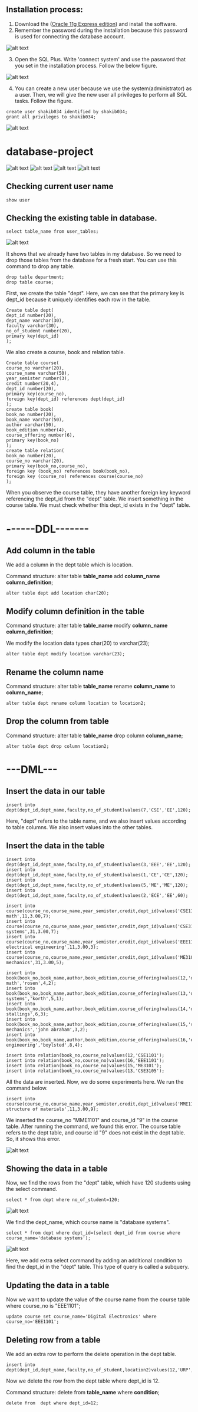 ## Installation process:
1) Download the ([Oracle 11g Express edition](https://www.oracle.com/database/technologies/xe-prior-release-downloads.html)) and install the software.
2) Remember the password during the installation because this password is used for connecting the database account.

![alt text](https://github.com/shahidul034/BookList_database-project/blob/master/DIAGRAM%20PIC/installation.png)

3) Open the SQL Plus. Write 'connect system' and use the password that you set in the installation process. Follow the below figure.

![alt text](https://github.com/shahidul034/database-project/blob/master/DIAGRAM%20PIC/sqlplus.png)

4) You can create a new user because we use the system(administrator) as a user. Then, we will give the new user all privileges to perform all SQL tasks. Follow the figure.
```
create user shakib034 identified by shakib034;
grant all privileges to shakib034;
```
![alt text](https://github.com/shahidul034/database-project/blob/master/DIAGRAM%20PIC/sqlplus2.png)
# database-project
![alt text](https://github.com/shahidul034/database-project/blob/master/DIAGRAM%20PIC/pic1.png)
![alt text](https://github.com/shahidul034/database-project/blob/master/DIAGRAM%20PIC/p3.png)
![alt text](https://github.com/shahidul034/database-project/blob/master/DIAGRAM%20PIC/P4.png)
![alt text](https://github.com/shahidul034/database-project/blob/master/DIAGRAM%20PIC/p2.png)

## Checking current user name
```
show user
```
## Checking the existing table in database.
```
select table_name from user_tables;
```

![alt text](https://github.com/shahidul034/database2k19/blob/main/DIAGRAM%20PIC/show_table_name.png)

It shows that we already have two tables in my database. So we need to drop those tables from the database for a fresh start. You can use this command to drop any table.
```
drop table department;
drop table course;
```
First, we create the table "dept". Here, we can see that the primary key is dept_id because it uniquely identifies each row in the table.
```
Create table dept(
dept_id number(20),
dept_name varchar(30),
faculty varchar(30),
no_of_student number(20),
primary key(dept_id)
);
```
We also create a course, book and relation table.
```
Create table course(
course_no varchar(20),
course_name varchar(50),
year_semister number(3),
credit number(20,4),
dept_id number(20),
primary key(course_no),
foreign key(dept_id) references dept(dept_id)
);
create table book(
book_no number(20),
book_name varchar(50),
author varchar(50),
book_edition number(4),
course_offering number(6),
primary key(book_no) 
);
create table relation(
book_no number(20),
course_no varchar(20),
primary key(book_no,course_no),
foreign key (book_no) references book(book_no),
foreign key (course_no) references course(course_no) 
);
```
When you observe the course table, they have another foreign key keyword referencing the dept_id from the "dept" table. We insert something in the course table. We must check whether this dept_id exists in the "dept" table.

# ------DDL-------
## Add column in the table
We add a column in the dept table which is location.

Command structure: alter table **table_name** add **column_name** **column_definition**;
```
alter table dept add location char(20);
```
## Modify column definition in the table
Command structure: alter table **table_name** modify **column_name** **column_definition**;

We modify the location data types char(20) to varchar(23);
```
alter table dept modify location varchar(23);
```
## Rename the column name
Command structure: alter table **table_name** rename **column_name** to **column_name**;
```
alter table dept rename column location to location2;
```
## Drop the column from table
Command structure: alter table **table_name** drop column **column_name**;
```
alter table dept drop column location2;
```
# ---DML---
## Insert the data in our table
```
insert into dept(dept_id,dept_name,faculty,no_of_student)values(7,'CSE','EE',120);
```
Here, "dept" refers to the table name, and we also insert values according to table columns.
We also insert values into the other tables.

## Insert the data in the table
```
insert into dept(dept_id,dept_name,faculty,no_of_student)values(3,'EEE','EE',120);
insert into dept(dept_id,dept_name,faculty,no_of_student)values(1,'CE','CE',120);
insert into dept(dept_id,dept_name,faculty,no_of_student)values(5,'ME','ME',120);
insert into dept(dept_id,dept_name,faculty,no_of_student)values(2,'ECE','EE',60);

insert into course(course_no,course_name,year_semister,credit,dept_id)values('CSE1101','discreate math',11,3.00,7);
insert into course(course_no,course_name,year_semister,credit,dept_id)values('CSE3105','database systems',31,3.00,7);
insert into course(course_no,course_name,year_semister,credit,dept_id)values('EEE1101','Basic electrical engineering',11,3.00,3);
insert into course(course_no,course_name,year_semister,credit,dept_id)values('ME3101','solid mechanics',31,3.00,5);

insert into book(book_no,book_name,author,book_edition,course_offering)values(12,'discreate math','rosen',4,2);
insert into book(book_no,book_name,author,book_edition,course_offering)values(13,'database systems','korth',5,1);
insert into book(book_no,book_name,author,book_edition,course_offering)values(14,'data_communication','willim stallings',6,3);
insert into book(book_no,book_name,author,book_edition,course_offering)values(15,'solid mechanics','john abraham',3,2);
insert into book(book_no,book_name,author,book_edition,course_offering)values(16,'electrical engineering','boylsted',8,4);

insert into relation(book_no,course_no)values(12,'CSE1101');
insert into relation(book_no,course_no)values(16,'EEE1101');
insert into relation(book_no,course_no)values(15,'ME3101');
insert into relation(book_no,course_no)values(13,'CSE3105');

```
All the data are inserted. Now, we do some experiments here. We run the command below.

```
insert into course(course_no,course_name,year_semister,credit,dept_id)values('MME1101','Basic structure of materials',11,3.00,9);
```
We inserted the course_no "MME1101" and course_id "9" in the course table. After running the command, we found this error.
The course table refers to the dept table, and course id "9" does not exist in the dept table. So, it shows this error.

![alt text](https://github.com/shahidul034/database2k19/blob/main/DIAGRAM%20PIC/error.png)
## Showing the data in a table
Now, we find the rows from the "dept" table, which have 120 students using the select command.

```
select * from dept where no_of_student=120;
```
![alt text](https://github.com/shahidul034/database2k19/blob/main/DIAGRAM%20PIC/select.png)

We find the dept_name, which course name is "database systems".
```
select * from dept where dept_id=(select dept_id from course where course_name='database systems');
```
![alt text](https://github.com/shahidul034/database2k19/blob/main/DIAGRAM%20PIC/subquery.png)

Here, we add extra select command by adding an additional condition to find the dept_id in the "dept" table. This type of query is called a subquery.

## Updating the data in a table
Now we want to update the value of the course name from the course table where course_no is "EEE1101";
```
update course set course_name='Digital Electronics' where course_no='EEE1101';
```
## Deleting row from a table
We add an extra row to perform the delete operation in the dept table.
```
insert into dept(dept_id,dept_name,faculty,no_of_student,location2)values(12,'URP','CE',60,'khulna');
```
Now we delete the row from the dept table where dept_id is 12.

Command structure: delete from  **table_name** where **condition**;
```
delete from  dept where dept_id=12;
```

